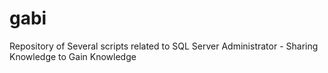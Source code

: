 # gabi
Repository of Several scripts related to SQL Server Administrator - Sharing Knowledge to Gain Knowledge
